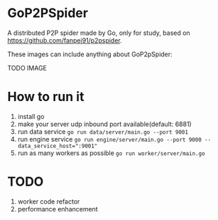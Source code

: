 # GoP2PSpider
A distributed P2P spider made by Go, only for study, based on https://github.com/fanpei91/p2pspider.

These images can include anything about GoP2pSpider:

TODO IMAGE

# How to run it
1. install go
2. make your server udp inbound port available(default: 6881)
3. run data service `go run data/server/main.go --port 9001`
4. run engine service `go run engine/server/main.go --port 9000 --data_service_host=":9001"`
5. run as many workers as possible `go run worker/server/main.go`

# TODO
1. worker code refactor
2. performance enhancement
